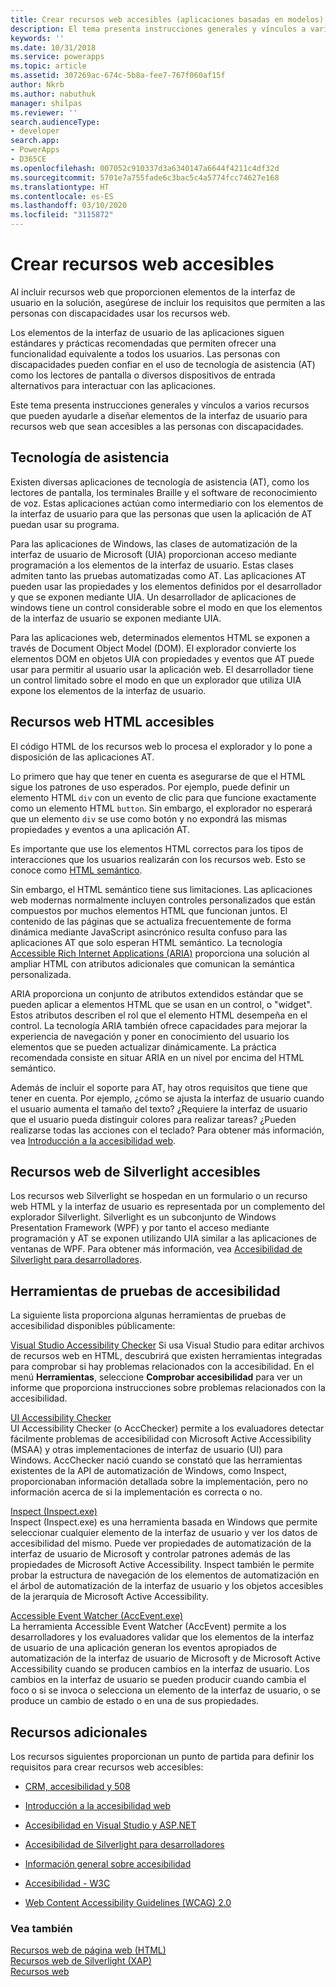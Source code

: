 ```yaml
---
title: Crear recursos web accesibles (aplicaciones basadas en modelos) | Microsoft Docs
description: El tema presenta instrucciones generales y vínculos a varios recursos que pueden ayudarle a diseñar elementos de la interfaz de usuario para recursos web que sean accesibles a las personas con discapacidades.
keywords: ''
ms.date: 10/31/2018
ms.service: powerapps
ms.topic: article
ms.assetid: 307269ac-674c-5b8a-fee7-767f060af15f
author: Nkrb
ms.author: nabuthuk
manager: shilpas
ms.reviewer: ''
search.audienceType:
- developer
search.app:
- PowerApps
- D365CE
ms.openlocfilehash: 007052c910337d3a6340147a6644f4211c4df32d
ms.sourcegitcommit: 5701e7a755fade6c3bac5c4a5774fcc74627e168
ms.translationtype: HT
ms.contentlocale: es-ES
ms.lasthandoff: 03/10/2020
ms.locfileid: "3115872"
---
```

# <a name="create-accessible-web-resources"></a>Crear recursos web accesibles

<!-- https://docs.microsoft.com/dynamics365/customer-engagement/developer/create-accessible-web-resources -->


Al incluir recursos web que proporcionen elementos de la interfaz de usuario en la solución, asegúrese de incluir los requisitos que permiten a las personas con discapacidades usar los recursos web.  
  
 Los elementos de la interfaz de usuario de las aplicaciones siguen estándares y prácticas recomendadas que permiten ofrecer una funcionalidad equivalente a todos los usuarios. Las personas con discapacidades pueden confiar en el uso de tecnología de asistencia (AT) como los lectores de pantalla o diversos dispositivos de entrada alternativos para interactuar con las aplicaciones.  
  
 Este tema presenta instrucciones generales y vínculos a varios recursos que pueden ayudarle a diseñar elementos de la interfaz de usuario para recursos web que sean accesibles a las personas con discapacidades.  
  
<a name="BKMK_AT"></a>   
## <a name="assistive-technology"></a>Tecnología de asistencia  
 Existen diversas aplicaciones de tecnología de asistencia (AT), como los lectores de pantalla, los terminales Braille y el software de reconocimiento de voz. Estas aplicaciones actúan como intermediario con los elementos de la interfaz de usuario para que las personas que usen la aplicación de AT puedan usar su programa.  
  
 Para las aplicaciones de Windows, las clases de automatización de la interfaz de usuario de Microsoft (UIA) proporcionan acceso mediante programación a los elementos de la interfaz de usuario. Estas clases admiten tanto las pruebas automatizadas como AT. Las aplicaciones AT pueden usar las propiedades y los elementos definidos por el desarrollador y que se exponen mediante UIA. Un desarrollador de aplicaciones de windows tiene un control considerable sobre el modo en que los elementos de la interfaz de usuario se exponen mediante UIA.  
  
 Para las aplicaciones web, determinados elementos HTML se exponen a través de Document Object Model (DOM). El explorador convierte los elementos DOM en objetos UIA con propiedades y eventos que AT puede usar para permitir al usuario usar la aplicación web. El desarrollador tiene un control limitado sobre el modo en que un explorador que utiliza UIA expone los elementos de la interfaz de usuario.  
  
<a name="BKMK_HTMLWebResources"></a>   
## <a name="accessible-html-web-resources"></a>Recursos web HTML accesibles  
 El código HTML de los recursos web lo procesa el explorador y lo pone a disposición de las aplicaciones AT.  
  
 Lo primero que hay que tener en cuenta es asegurarse de que el HTML sigue los patrones de uso esperados. Por ejemplo, puede definir un elemento HTML `div` con un evento de clic para que funcione exactamente como un elemento HTML `button`. Sin embargo, el explorador no esperará que un elemento `div` se use como botón y no expondrá las mismas propiedades y eventos a una aplicación AT.  
  
 Es importante que use los elementos HTML correctos para los tipos de interacciones que los usuarios realizarán con los recursos web. Esto se conoce como [HTML semántico](https://docs.microsoft.com/microsoft-edge/accessibility).  
  
 Sin embargo, el HTML semántico tiene sus limitaciones. Las aplicaciones web modernas normalmente incluyen controles personalizados que están compuestos por muchos elementos HTML que funcionan juntos. El contenido de las páginas que se actualiza frecuentemente de forma dinámica mediante JavaScript asincrónico resulta confuso para las aplicaciones AT que solo esperan HTML semántico. La tecnología [Accessible Rich Internet Applications (ARIA)](https://docs.microsoft.com/microsoft-edge/accessibility) proporciona una solución al ampliar HTML con atributos adicionales que comunican la semántica personalizada.  
  
 ARIA proporciona un conjunto de atributos extendidos estándar que se pueden aplicar a elementos HTML que se usan en un control, o "widget". Estos atributos describen el rol que el elemento HTML desempeña en el control. La tecnología ARIA también ofrece capacidades para mejorar la experiencia de navegación y poner en conocimiento del usuario los elementos que se pueden actualizar dinámicamente. La práctica recomendada consiste en situar ARIA en un nivel por encima del HTML semántico.  
  
 Además de incluir el soporte para AT, hay otros requisitos que tiene que tener en cuenta. Por ejemplo, ¿cómo se ajusta la interfaz de usuario cuando el usuario aumenta el tamaño del texto? ¿Requiere la interfaz de usuario que el usuario pueda distinguir colores para realizar tareas? ¿Pueden realizarse todas las acciones con el teclado? Para obtener más información, vea [Introducción a la accesibilidad web](https://docs.microsoft.com/previous-versions/windows/apps/hh452681(v=win.10)).
  
<a name="BKMK_SilverlightWebResources"></a>   
## <a name="accessible-silverlight-web-resources"></a>Recursos web de Silverlight accesibles  
 Los recursos web Silverlight se hospedan en un formulario o un recurso web HTML y la interfaz de usuario es representada por un complemento del explorador Silverlight. Silverlight es un subconjunto de Windows Presentation Framework (WPF) y por tanto el acceso mediante programación y AT se exponen utilizando UIA similar a las aplicaciones de ventanas de WPF. Para obtener más información, vea [Accesibilidad de Silverlight para desarrolladores](https://docs.microsoft.com/previous-versions/windows/).  
  
<a name="BKMK_AccessiblityTestingTools"></a>   
## <a name="accessibility-testing-tools"></a>Herramientas de pruebas de accesibilidad  
 La siguiente lista proporciona algunas herramientas de pruebas de accesibilidad disponibles públicamente:  
  
 [Visual Studio Accessibility Checker](https://msdn.microsoft.com/library/ms228004)  <!--TODO No relevant microsoft docs link-->
 Si usa Visual Studio para editar archivos de recursos web en HTML, descubrirá que existen herramientas integradas para comprobar si hay problemas relacionados con la accesibilidad. En el menú **Herramientas**, seleccione **Comprobar accesibilidad** para ver un informe que proporciona instrucciones sobre problemas relacionados con la accesibilidad.  
  
 [UI Accessibility Checker](https://acccheck.codeplex.com/)  
 UI Accessibility Checker (o AccChecker) permite a los evaluadores detectar fácilmente problemas de accesibilidad con Microsoft Active Accessibility (MSAA) y otras implementaciones de interfaz de usuario (UI) para Windows. AccChecker nació cuando se constató que las herramientas existentes de la API de automatización de Windows, como Inspect, proporcionaban información detallada sobre la implementación, pero no información acerca de si la implementación es correcta o no.  
  
 [Inspect (Inspect.exe)](https://docs.microsoft.com/windows/desktop/WinAuto/inspect-objects)  
 Inspect (Inspect.exe) es una herramienta basada en Windows que permite seleccionar cualquier elemento de la interfaz de usuario y ver los datos de accesibilidad del mismo. Puede ver propiedades de automatización de la interfaz de usuario de Microsoft y controlar patrones además de las propiedades de Microsoft Active Accessibility. Inspect también le permite probar la estructura de navegación de los elementos de automatización en el árbol de automatización de la interfaz de usuario y los objetos accesibles de la jerarquía de Microsoft Active Accessibility.  
  
 [Accessible Event Watcher (AccEvent.exe)](https://docs.microsoft.com/windows/desktop/WinAuto/accessible-event-watcher)  
 La herramienta Accessible Event Watcher (AccEvent) permite a los desarrolladores y los evaluadores validar que los elementos de la interfaz de usuario de una aplicación generan los eventos apropiados de automatización de la interfaz de usuario de Microsoft y de Microsoft Active Accessibility cuando se producen cambios en la interfaz de usuario. Los cambios en la interfaz de usuario se pueden producir cuando cambia el foco o si se invoca o selecciona un elemento de la interfaz de usuario, o se produce un cambio de estado o en una de sus propiedades.
  
<a name="BKMK_AdditionalResources"></a>   
## <a name="additional-resources"></a>Recursos adicionales  
 Los recursos siguientes proporcionan un punto de partida para definir los requisitos para crear recursos web accesibles:  
  
-   [CRM, accesibilidad y 508](https://blogs.msdn.com/b/devkeydet/archive/2013/01/29/crm-accessibility-and-508.aspx)  
  
-   [Introducción a la accesibilidad web](https://docs.microsoft.com/previous-versions/windows/apps/hh452681(v=win.10))  
  
-   [Accesibilidad en Visual Studio y ASP.NET](https://msdn.microsoft.com/library/ms228004)  <!--TODO No relevant microsoft docs link-->
  
-   [Accesibilidad de Silverlight para desarrolladores](https://docs.microsoft.com/previous-versions/windows/)  
  
-   [Información general sobre accesibilidad](https://developer.microsoft.com/windows/accessible-apps)  
  
-   [Accesibilidad - W3C](https://www.w3.org/standards/webdesign/accessibility)  
  
-   [Web Content Accessibility Guidelines (WCAG) 2.0](https://www.w3.org/TR/WCAG20/)  
  
### <a name="see-also"></a>Vea también  
 [Recursos web de página web (HTML)](webpage-html-web-resources.md)   
 [Recursos web de Silverlight (XAP)](/dynamics365/customer-engagement/developer/silverlight-xap-web-resources)<br/>   <!--TODO No relevant topic in powerapps repo-->
 [Recursos web](web-resources.md)
